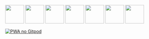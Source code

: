
<p>
    <img src="https://raw.githubusercontent.com/Allanksr/meu-primeiro-jogo-multiplayer/master/playground/pwa-pod/preview/prompt0.gif" width="60">     <img src="https://raw.githubusercontent.com/Allanksr/meu-primeiro-jogo-multiplayer/master/playground/pwa-pod/preview/prompt1.gif" width="60">     <img src="https://raw.githubusercontent.com/Allanksr/meu-primeiro-jogo-multiplayer/master/playground/pwa-pod/preview/prompt2.gif" width="60"> 
    <img src="https://raw.githubusercontent.com/Allanksr/meu-primeiro-jogo-multiplayer/master/playground/pwa-pod/preview/phone0.jpeg" width="60"> 
<img src="https://raw.githubusercontent.com/Allanksr/meu-primeiro-jogo-multiplayer/master/playground/pwa-pod/preview/phone1.jpeg" width="60">
  <img src="https://raw.githubusercontent.com/Allanksr/meu-primeiro-jogo-multiplayer/master/playground/pwa-pod/preview/phone2.jpeg" width="60">
  <img src="https://raw.githubusercontent.com/Allanksr/meu-primeiro-jogo-multiplayer/master/playground/pwa-pod/preview/phone3.jpeg" width="60">
</p>


[![PWA no Gitpod](https://gitpod.io/button/open-in-gitpod.svg)](http://gitpod.io/#experiment=pwa-pod/https://github.com/Allanksr/meu-primeiro-jogo-multiplayer) 

